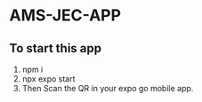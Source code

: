 # AMS-JEC-APP


## To start this app
1. npm i
2. npx expo start
3. Then Scan the QR in your expo go mobile app.
